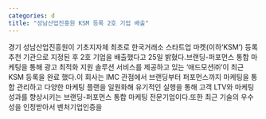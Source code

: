 ```yaml
---
categories: d
title: "성남산업진흥원 KSM 등록 2호 기업 배출"
---
```

경기 성남산업진흥원이 기초지자체 최초로 한국거래소 스타트업 마켓(이하‘KSM’) 등록 추천 기관으로 지정된 후 2호 기업을 배출했다고 25일 밝혔다.브랜딩-퍼포먼스 통합 마케팅을 통해 광고 최적화 지원 솔루션 서비스를 제공하고 있는 ‘애드모션㈜’이 최근 KSM 등록을 완료 했다.이 회사는 IMC 관점에서 브랜딩부터 퍼포먼스까지 마케팅을 통합 관리하고 다양한 마케팅 플랜을 일원화해 유기적인 실행을 통해 고객 LTV와 마케팅 성과를 향상시키는 브랜딩-퍼포먼스 통합 마케팅 전문기업이다.또한 최근 기술의 우수성을 인정받아서 벤처기업인증을